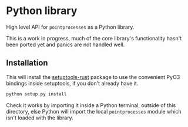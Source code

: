 # Python library

High level API for `pointprocesses` as a Python library.

This is a work in progress, much of the core library's functionality hasn't been ported yet and panics are not handled well.

## Installation

This will install the [setuptools-rust](https://github.com/PyO3/setuptools-rust) package to use the convenient PyO3 bindings inside setuptools, if you don't already have it.

```bash
python setup.py install
```

Check it works by importing it inside a Python terminal, outside of this directory, else Python will import the local `pointprocesses` module which isn't loaded with the library.
